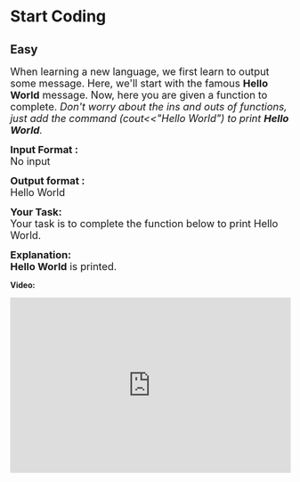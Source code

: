 # Start Coding
## Easy
<div class="problem-statement">
                <p></p><p><span style="font-size:18px">When learning a new language, we first learn to output some message. Here, we'll start with the famous <strong>Hello World</strong> message. Now, here you are given a function to complete. <em>Don't worry about the ins and outs of functions, just add the command (cout&lt;&lt;"Hello World") to print <strong>Hello World</strong>.</em></span></p><p><span style="font-size:18px"><strong>Input Format :</strong><br>No input</span></p><p><span style="font-size:18px"><strong>Output format :</strong><br>Hello World</span></p><p><span style="font-size:18px"><strong>Your Task:</strong><br>Your task is to complete the function below to print Hello World.</span></p><p><span style="font-size:18px"><strong>Explanation:<br>Hello World</strong> is printed.</span></p><p><strong>Video:</strong></p><p><iframe frameborder="0" height="315" src="https://www.youtube.com/embed/37GG-T6B7bc" width="560" style="max-width: 100%;"></iframe></p> <p></p>
            </div>